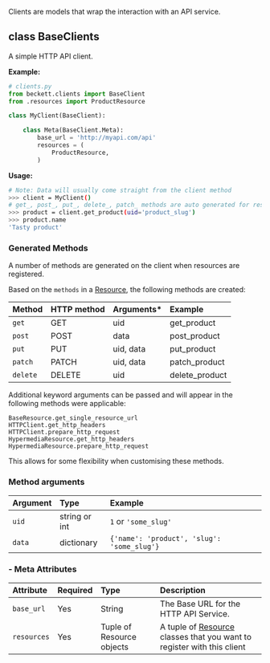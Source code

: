 Clients are models that wrap the interaction with an API service.

## class BaseClients

A simple HTTP API client.

**Example:**
```python
# clients.py
from beckett.clients import BaseClient
from .resources import ProductResource

class MyClient(BaseClient):

    class Meta(BaseClient.Meta):
        base_url = 'http://myapi.com/api'
        resources = (
            ProductResource,
        )

```
**Usage:**
```bash
# Note: Data will usually come straight from the client method
>>> client = MyClient()
# get_, post_, put_, delete_, patch_ methods are auto generated for resources
>>> product = client.get_product(uid='product_slug')
>>> product.name
'Tasty product'
```

### Generated Methods

A number of methods are generated on the client when resources are registered.

Based on the `methods` in a [Resource](/resources), the following methods are created:

| Method   | HTTP method | Arguments* | Example        |
|:---------|:------------|:-----------|:---------------|
| `get`    | GET         | uid        | get_product    |
| `post`   | POST        | data       | post_product   |
| `put`    | PUT         | uid, data  | put_product    |
| `patch`  | PATCH       | uid, data  | patch_product  |
| `delete` | DELETE      | uid        | delete_product |

Additional keyword arguments can be passed and will appear in the following methods were applicable:

```
BaseResource.get_single_resource_url
HTTPClient.get_http_headers
HTTPClient.prepare_http_request
HypermediaResource.get_http_headers
HypermediaResource.prepare_http_request
```

This allows for some flexibility when customising these methods.

### Method arguments

| Argument | Type          | Example                                    |
|:---------|:--------------|:-------------------------------------------|
| `uid`    | string or int | `1` or `'some_slug'`                       |
| `data`   | dictionary    | `{'name': 'product', 'slug': 'some_slug'}` |

### - Meta Attributes

| Attribute   | Required | Type                      | Description                                                                         |
|:------------|:---------|:--------------------------|:------------------------------------------------------------------------------------|
| `base_url`  | Yes      | String                    | The Base URL for the HTTP API Service.                                              |
| `resources` | Yes      | Tuple of Resource objects | A tuple of [Resource](/resource) classes that you want to register with this client |
